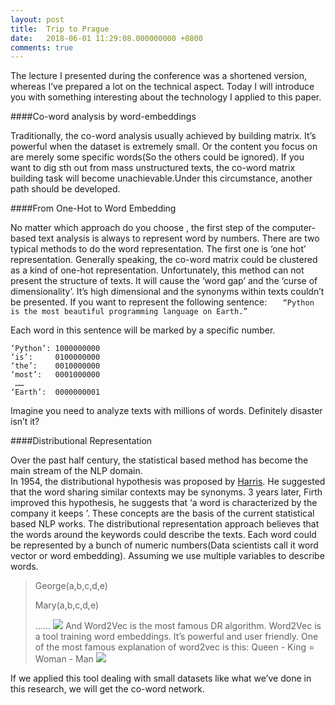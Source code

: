 ```yaml
---
layout: post
title:  Trip to Prague
date:   2018-06-01 11:29:08.000000000 +0800
comments: true
---
```



The lecture I presented during the conference was a shortened version, whereas I’ve prepared a lot on the technical aspect.
Today I will introduce you with something interesting about the technology I applied to this paper.

####Co-word analysis by word-embeddings

Traditionally, the co-word analysis usually achieved by building matrix. It’s powerful when the dataset is extremely small. Or the content you focus on are merely some specific words(So the others could be ignored). If you want to dig sth out from mass unstructured texts, the co-word matrix building task will become unachievable.Under this circumstance, another path should be developed. 

####From One-Hot to Word Embedding

No matter which approach do you choose , the first step of the computer-based text analysis is always to represent word by numbers.
There are two typical methods to do the word representation. The first one is ‘one hot’ representation. Generally speaking, the co-word matrix could be clustered as a kind of one-hot representation. Unfortunately, this method can not present the structure of texts. It will cause the ‘word gap’ and the ‘curse of dimensionality’. It’s high dimensional and the synonyms within texts couldn’t be presented.
If you want to represent the following sentence:
`	“Python is the most beautiful programming language on Earth.”`
	
Each word in this sentence will be marked by a specific number.
	
	‘Python’: 1000000000
	‘is’:     0100000000
	‘the’:    0010000000
	‘most’:   0001000000
	 ……
	‘Earth’:  0000000001

Imagine you need to analyze texts with millions of words. Definitely disaster isn’t it?

####Distributional Representation

Over the past half century, the statistical based method has become the main stream of the NLP domain.  
In 1954,  the distributional hypothesis was proposed by [Harris](https://www.tandfonline.com/doi/pdf/10.1080/00437956.1954.11659520). He suggested that the word sharing similar contexts may be synonyms.  3 years later, Firth improved this hypothesis, he suggests that ‘a word is characterized by the company it keeps ’. These concepts are the basis of the current statistical based NLP works.
The distributional representation approach believes that the words around the keywords could describe the texts. Each word could be represented by a bunch of  numeric numbers(Data scientists call it word vector or word embedding). 
Assuming we use multiple variables to describe words.
> George(a,b,c,d,e)
> 
> Mary(a,b,c,d,e)
> 
> ……
![](https://ws3.sinaimg.cn/large/006tKfTcgy1fszxixfbx0j31gm0uiww4.jpg)
And Word2Vec is the most famous DR algorithm.
Word2Vec is a tool training word embeddings. It’s powerful and user friendly.  One of the most famous explanation of word2vec is this:
> 	Queen - King = Woman - Man
![](https://ws2.sinaimg.cn/large/006tKfTcgy1fszxji005aj30ke093gm6.jpg)

If we applied this tool dealing with small datasets like what we’ve done in this research, we will get the co-word network. 